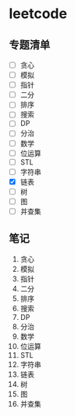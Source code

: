 # leetcode
## 专题清单
- [ ] 贪心
- [ ] 模拟
- [ ] 指针
- [ ] 二分
- [ ] 排序
- [ ] 搜索
- [ ] DP
- [ ] 分治
- [ ] 数学
- [ ] 位运算
- [ ] STL
- [ ] 字符串
- [x] 链表
- [ ] 树
- [ ] 图
- [ ] 并查集

## 笔记
1. 贪心
2. 模拟
3. 指针
4. 二分
5. 排序
6. 搜索
7. DP
8. 分治
9. 数学
10. 位运算
11. STL
12. 字符串
13. 链表
14. 树
15. 图
16. 并查集